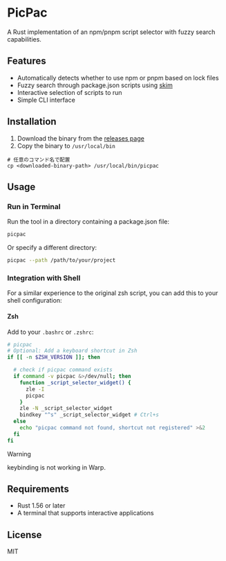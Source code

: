 # PicPac

A Rust implementation of an npm/pnpm script selector with fuzzy search capabilities.

## Features

- Automatically detects whether to use npm or pnpm based on lock files
- Fuzzy search through package.json scripts using [skim](https://github.com/lotabout/skim)
- Interactive selection of scripts to run
- Simple CLI interface

## Installation
1. Download the binary from the [releases page](https://github.com/picpac/picpac/releases)
2. Copy the binary to `/usr/local/bin`

```
# 任意のコマンド名で配置
cp <downloaded-binary-path> /usr/local/bin/picpac
```


## Usage
### Run in Terminal

Run the tool in a directory containing a package.json file:

```bash
picpac
```

Or specify a different directory:

```bash
picpac --path /path/to/your/project
```
### Integration with Shell

For a similar experience to the original zsh script, you can add this to your shell configuration:

#### Zsh

Add to your `.bashrc` or `.zshrc`:

```bash
# picpac
# Optional: Add a keyboard shortcut in Zsh
if [[ -n $ZSH_VERSION ]]; then

  # check if picpac command exists
  if command -v picpac &>/dev/null; then
    function _script_selector_widget() {
      zle -I
      picpac
    }
    zle -N _script_selector_widget
    bindkey "^s" _script_selector_widget # Ctrl+s
  else
    echo "picpac command not found, shortcut not registered" >&2
  fi
fi
```

> [!WARNING]
> keybinding is not working in Warp.


## Requirements

- Rust 1.56 or later
- A terminal that supports interactive applications

## License

MIT 